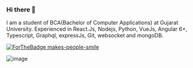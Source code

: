 ### Hi there 👋

I am a student of BCA(Bachelor of Computer Applications) at Gujarat University. Experienced in React.Js, Nodejs, Python, VueJs, Angular 6+, Typescript, Graphql, expressJs, Git, websocket and mongoDB.

[![ForTheBadge makes-people-smile](http://ForTheBadge.com/images/badges/makes-people-smile.svg)](http://ForTheBadge.com)


![image](https://github.com/saadeghi/saadeghi/blob/master/dino.gif)
